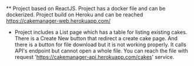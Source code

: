 ** Project based on ReactJS. Project has a docker file and can be dockerized.
Project build on Heroku and can be reached
    https://cakemanager-web.herokuapp.com/


* Project includes a List page which has a table for listing existing cakes.
There is a Create New button that redirect a create cake page. And there is a button for file download 
but it is not working properly. It calls API's endpoint but cannot open a whole file. You can reach the file with request 'https://cakemanager-api.herokuapp.com/cakes' service.

